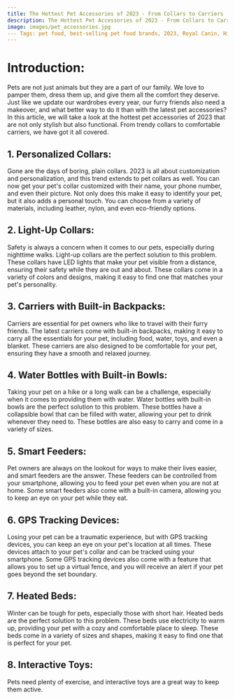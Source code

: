 ```yaml
---
title: The Hottest Pet Accessories of 2023 - From Collars to Carriers
description: The Hottest Pet Accessories of 2023 - From Collars to Carriers
image: images/pet_accessories.jpg
--- Tags: pet food, best-selling pet food brands, 2023, Royal Canin, Hill's Science Diet, Purina, Blue Buffalo, Iams, Eukanuba, Wellness, Nutro, Taste of the Wild
---
```


# Introduction:
Pets are not just animals but they are a part of our family. We love to pamper them, dress them up, and give them all the comfort they deserve. Just like we update our wardrobes every year, our furry friends also need a makeover, and what better way to do it than with the latest pet accessories? In this article, we will take a look at the hottest pet accessories of 2023 that are not only stylish but also functional. From trendy collars to comfortable carriers, we have got it all covered.

## 1. Personalized Collars:
Gone are the days of boring, plain collars. 2023 is all about customization and personalization, and this trend extends to pet collars as well. You can now get your pet's collar customized with their name, your phone number, and even their picture. Not only does this make it easy to identify your pet, but it also adds a personal touch. You can choose from a variety of materials, including leather, nylon, and even eco-friendly options.

## 2. Light-Up Collars:
Safety is always a concern when it comes to our pets, especially during nighttime walks. Light-up collars are the perfect solution to this problem. These collars have LED lights that make your pet visible from a distance, ensuring their safety while they are out and about. These collars come in a variety of colors and designs, making it easy to find one that matches your pet's personality.

## 3. Carriers with Built-in Backpacks:
Carriers are essential for pet owners who like to travel with their furry friends. The latest carriers come with built-in backpacks, making it easy to carry all the essentials for your pet, including food, water, toys, and even a blanket. These carriers are also designed to be comfortable for your pet, ensuring they have a smooth and relaxed journey.

## 4. Water Bottles with Built-in Bowls:
Taking your pet on a hike or a long walk can be a challenge, especially when it comes to providing them with water. Water bottles with built-in bowls are the perfect solution to this problem. These bottles have a collapsible bowl that can be filled with water, allowing your pet to drink whenever they need to. These bottles are also easy to carry and come in a variety of sizes.

## 5. Smart Feeders:
Pet owners are always on the lookout for ways to make their lives easier, and smart feeders are the answer. These feeders can be controlled from your smartphone, allowing you to feed your pet even when you are not at home. Some smart feeders also come with a built-in camera, allowing you to keep an eye on your pet while they eat.

## 6. GPS Tracking Devices:
Losing your pet can be a traumatic experience, but with GPS tracking devices, you can keep an eye on your pet's location at all times. These devices attach to your pet's collar and can be tracked using your smartphone. Some GPS tracking devices also come with a feature that allows you to set up a virtual fence, and you will receive an alert if your pet goes beyond the set boundary.

## 7. Heated Beds:
Winter can be tough for pets, especially those with short hair. Heated beds are the perfect solution to this problem. These beds use electricity to warm up, providing your pet with a cozy and comfortable place to sleep. These beds come in a variety of sizes and shapes, making it easy to find one that is perfect for your pet.

## 8. Interactive Toys:
Pets need plenty of exercise, and interactive toys are a great way to keep them active.